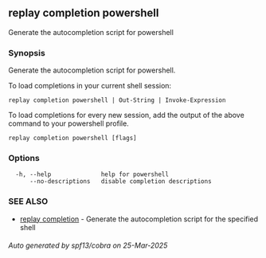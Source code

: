 ## replay completion powershell

Generate the autocompletion script for powershell

### Synopsis

Generate the autocompletion script for powershell.

To load completions in your current shell session:

	replay completion powershell | Out-String | Invoke-Expression

To load completions for every new session, add the output of the above command
to your powershell profile.


```
replay completion powershell [flags]
```

### Options

```
  -h, --help              help for powershell
      --no-descriptions   disable completion descriptions
```

### SEE ALSO

* [replay completion](replay_completion.md)	 - Generate the autocompletion script for the specified shell

###### Auto generated by spf13/cobra on 25-Mar-2025
